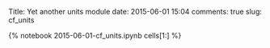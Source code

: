 Title: Yet another units module
date:  2015-06-01 15:04
comments: true
slug: cf_units

{% notebook 2015-06-01-cf_units.ipynb cells[1:] %}
